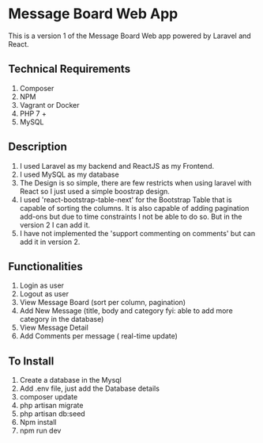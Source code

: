 # Message Board Web App

This is a version 1 of the Message Board Web app powered by Laravel and React.


## Technical Requirements
1. Composer
1. NPM
1. Vagrant or Docker
1. PHP 7 + 
1. MySQL


## Description

1. I used Laravel as my backend and ReactJS as my Frontend.
1. I used MySQL as my database
1. The Design is so simple, there are few restricts when using laravel with React so I just used a simple boostrap design.
1. I used 'react-bootstrap-table-next' for the Bootstrap Table that is capable of sorting the columns. It is also capable of adding pagination add-ons but due to time constraints I not be able to do so. But in the version 2 I can add it.
1. I have not implemented the 'support commenting on comments' but can add it in version 2.


## Functionalities
1. Login as user
1. Logout as user
1. View Message Board (sort per column, pagination)
1. Add New Message  (title, body and category fyi: able to add more category in the database)
1. View Message Detail
1. Add Comments per message ( real-time update)


## To Install 

1. Create a database in the Mysql
1. Add .env file, just add the Database details
1. composer update
1. php artisan migrate
1. php artisan db:seed
1. Npm install
1. npm run dev

